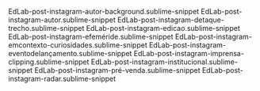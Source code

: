 EdLab-post-instagram-autor-background.sublime-snippet
EdLab-post-instagram-autor.sublime-snippet
EdLab-post-instagram-detaque-trecho.sublime-snippet
EdLab-post-instagram-edicao.sublime-snippet
EdLab-post-instagram-efeméride.sublime-snippet
EdLab-post-instagram-emcontexto-curiosidades.sublime-snippet
EdLab-post-instagram-eventodelançamento.sublime-snippet
EdLab-post-instagram-imprensa-clipping.sublime-snippet
EdLab-post-instagram-institucional.sublime-snippet
EdLab-post-instagram-pré-venda.sublime-snippet
EdLab-post-instagram-radar.sublime-snippet
